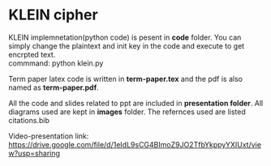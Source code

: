 # KLEIN cipher

KLEIN implemnetation(python code) is pesent in **code** folder. You can simply change the plaintext and init key in the code and execute to get encrpted text.
<br>
commmand: python klein.py 
<br>

Term paper latex code is written in **term-paper.tex** and the pdf is also named as **term-paper.pdf**.

All the code and slides related to ppt are included in **presentation folder**.
All diagrams used are kept in **images** folder.
The refernces used are listed citations.bib

Video-presentation link: https://drive.google.com/file/d/1eIdL9sCG4BImoZ9JO2TfbYkppyYXIUxt/view?usp=sharing
